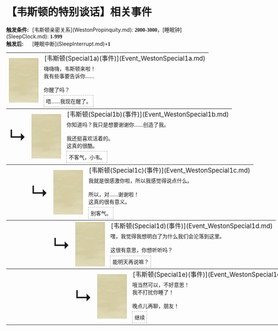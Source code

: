 # 【韦斯顿的特别谈话】相关事件  
<div style="display: inline-block;width:70px; "><b>触发条件: </b></div>[韦斯顿亲密关系](WestonPropinquity.md): <span style="font-family:ui-monospace"><b>2000-3000</b></span>，[睡眠钟](SleepClock.md): <span style="font-family:ui-monospace"><b>1-999</b></span><br><div style="display: inline-block;width:70px; "><b>触发后: </b></div>[睡眠中断](SleepInterrupt.md)<span style="font-family:ui-monospace"><b>+1</b></span>  
<div class="" style="width:800px;margin-bottom:-15px;"><table><tr style="height:10px"><td rowspan=3 style="width:80px"><div class="gamecard" style="width:80px; height:120px;"><a href="Event_WestonSpecial1a.md" style="color:black"><img class="bg" decoding="async" src="../wiki/Sprite/BG_SandFront.png" href="a.md" style="max-width:80px;max-height:120px;"><img decoding="async" src="../wiki/Sprite/Weston.png" class="cardimageNoBack" style="transform: translate(-50%, 0%) scale(0.23460410557184752);"></a></div></td><td style="font-size: 1.2em">[韦斯顿(Special1a)(事件)](Event_WestonSpecial1a.md)</td></tr><tr><td>嗨嗨嗨，韦斯顿来啦！<br>我有些事要告诉你……<br><br>你醒了吗？</td></tr><tr><td><div style="display:inline-block"><div style="margin-right:5px;padding:5px;border:1px dashed darkgray;display: inline-block">唔……我现在醒了。</div></div></td></tr></table></div><div class="" style="width:800px;margin-bottom:-15px;"><table><tr style="height:10px"><td rowspan=3 style="width:45px"><font size=50>↳</font></td><td rowspan=3 style="width:80px"><div class="gamecard" style="width:80px; height:120px;"><a href="Event_WestonSpecial1b.md" style="color:black"><img class="bg" decoding="async" src="../wiki/Sprite/BG_SandFront.png" href="a.md" style="max-width:80px;max-height:120px;"><img decoding="async" src="../wiki/Sprite/Weston.png" class="cardimageNoBack" style="transform: translate(-50%, 0%) scale(0.23460410557184752);"></a></div></td><td style="font-size: 1.2em">[韦斯顿(Special1b)(事件)](Event_WestonSpecial1b.md)</td></tr><tr><td>你知道吗？我只是想要谢谢你……创造了我。<br><br>我还挺喜欢活着的。<br>这真的很酷。</td></tr><tr><td><div style="display:inline-block"><div style="margin-right:5px;padding:5px;border:1px dashed darkgray;display: inline-block">不客气，小韦。</div></div></td></tr></table></div><div class="" style="width:800px;margin-bottom:-15px;"><table><tr style="height:10px"><td rowspan=3 style="width:45px"></td><td rowspan=3 style="width:45px"><font size=50>↳</font></td><td rowspan=3 style="width:80px"><div class="gamecard" style="width:80px; height:120px;"><a href="Event_WestonSpecial1c.md" style="color:black"><img class="bg" decoding="async" src="../wiki/Sprite/BG_SandFront.png" href="a.md" style="max-width:80px;max-height:120px;"><img decoding="async" src="../wiki/Sprite/Weston.png" class="cardimageNoBack" style="transform: translate(-50%, 0%) scale(0.23460410557184752);"></a></div></td><td style="font-size: 1.2em">[韦斯顿(Special1c)(事件)](Event_WestonSpecial1c.md)</td></tr><tr><td>我就是很感激你啦，所以我感觉得说点什么。<br><br>所以，对……谢谢啦！<br>这真的很有意义。</td></tr><tr><td><div style="display:inline-block"><div style="margin-right:5px;padding:5px;border:1px dashed darkgray;display: inline-block">别客气。</div></div></td></tr></table></div><div class="" style="width:800px;margin-bottom:-15px;"><table><tr style="height:10px"><td rowspan=3 style="width:45px"></td><td rowspan=3 style="width:45px"></td><td rowspan=3 style="width:45px"><font size=50>↳</font></td><td rowspan=3 style="width:80px"><div class="gamecard" style="width:80px; height:120px;"><a href="Event_WestonSpecial1d.md" style="color:black"><img class="bg" decoding="async" src="../wiki/Sprite/BG_SandFront.png" href="a.md" style="max-width:80px;max-height:120px;"><img decoding="async" src="../wiki/Sprite/Weston.png" class="cardimageNoBack" style="transform: translate(-50%, 0%) scale(0.23460410557184752);"></a></div></td><td style="font-size: 1.2em">[韦斯顿(Special1d)(事件)](Event_WestonSpecial1d.md)</td></tr><tr><td>嘿，我觉得我想明白了为什么我们会沦落到这里。<br><br>这很有意思，你想听听吗？</td></tr><tr><td><div style="display:inline-block"><div style="margin-right:5px;padding:5px;border:1px dashed darkgray;display: inline-block">能明天再说嘛？</div></div></td></tr></table></div><div class="" style="width:800px;margin-bottom:-15px;"><table><tr style="height:10px"><td rowspan=3 style="width:45px"></td><td rowspan=3 style="width:45px"></td><td rowspan=3 style="width:45px"></td><td rowspan=3 style="width:45px"><font size=50>↳</font></td><td rowspan=3 style="width:80px"><div class="gamecard" style="width:80px; height:120px;"><a href="Event_WestonSpecial1e.md" style="color:black"><img class="bg" decoding="async" src="../wiki/Sprite/BG_SandFront.png" href="a.md" style="max-width:80px;max-height:120px;"><img decoding="async" src="../wiki/Sprite/Weston.png" class="cardimageNoBack" style="transform: translate(-50%, 0%) scale(0.23460410557184752);"></a></div></td><td style="font-size: 1.2em">[韦斯顿(Special1e)(事件)](Event_WestonSpecial1e.md)</td></tr><tr><td>哦当然可以，不好意思！<br>我不打扰你睡了！<br><br>晚点儿再聊，朋友！</td></tr><tr><td><div style="display:inline-block"><div style="margin-right:5px;padding:5px;border:1px dashed darkgray;display: inline-block">继续</div></div></td></tr></table></div><hr>  


<script>document.title="韦斯顿的特别谈话(事件组) - 卡牌生存百科 Card Survival Wiki";</script>
